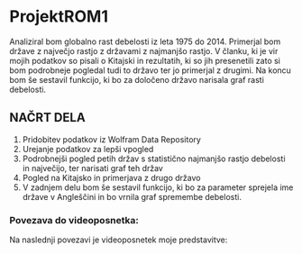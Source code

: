 # ProjektROM1
Analiziral bom globalno rast debelosti iz leta 1975 do 2014. Primerjal bom države z največjo rastjo z državami z najmanjšo rastjo. V članku, ki je vir mojih podatkov so pisali o Kitajski in rezultatih, ki so jih presenetili zato si bom podrobneje pogledal tudi to državo ter jo primerjal z drugimi. Na koncu bom še sestavil funkcijo, ki bo za določeno državo narisala graf rasti debelosti.

## NAČRT DELA
1. Pridobitev podatkov iz Wolfram Data Repository
2. Urejanje podatkov za lepši vpogled
3. Podrobnejši pogled petih držav s statistično najmanjšo rastjo debelosti in največijo, ter narisati graf teh držav
4. Pogled na Kitajsko in primerjava z drugo državo
5. V zadnjem delu bom še sestavil funkcijo, ki bo za parameter sprejela ime države v Angleščini in bo vrnila graf spremembe debelosti.

### Povezava do videoposnetka:
Na naslednji povezavi je videoposnetek moje predstavitve: 

